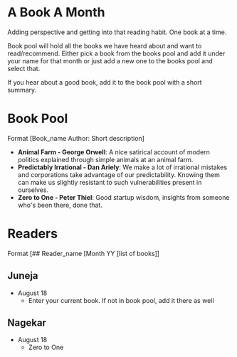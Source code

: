 # A Book A Month
Adding perspective and getting into that reading habit. One book at a time.

Book pool will hold all the books we have heard about and want to read/recommend. Either pick a book from the books pool and add it under your name for that month or just add a new one to the books pool and select that.

If you hear about a good book, add it to the book pool with a short summary.

# Book Pool
Format [Book_name Author: Short description]
- **Animal Farm - George Orwell**: A nice satirical account of modern politics explained through simple animals at an animal farm.
- **Predictably Irrational - Dan Ariely**: We make a lot of irrational mistakes and corporations take advantage of our predictability. Knowing them can make us slightly resistant to such vulnerabilities present in ourselves.
- **Zero to One - Peter Thiel**: Good startup wisdom, insights from someone who's been there, done that.

# Readers
Format [## Reader_name [Month YY [list of books]]

## Juneja
- August 18
  - Enter your current book. If not in book pool, add it there as well

## Nagekar
- August 18
  - Zero to One
